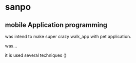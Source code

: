 # sanpo

## mobile Application programming

was intend to make super crazy walk_app with pet application.

was...

it is used several techniques ()
